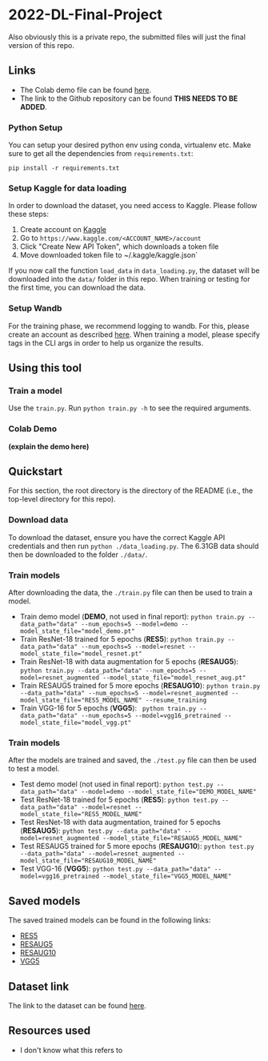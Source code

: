 # 2022-DL-Final-Project
Also obviously this is a private repo, the submitted files will just the final version of this repo.

## Links
* The Colab demo file can be found [here](https://colab.research.google.com/drive/1S5pJnkNnFQOg1wkDW5q-kJhHEHNOMR9C?usp=sharing).
* The link to the Github repository can be found **THIS NEEDS TO BE ADDED**.

### Python Setup
You can setup your desired python env using conda, virtualenv etc. Make sure to get all the dependencies from `requirements.txt`:

`pip install -r requirements.txt`

### Setup Kaggle for data loading
In order to download the dataset, you need access to Kaggle. Please follow these steps:
1. Create account on [Kaggle](https://www.kaggle.com/)
2. Go to `https://www.kaggle.com/<ACCOUNT_NAME>/account`
2. Click "Create New API Token", which downloads a token file
4. Move downloaded token file to ~/.kaggle/kaggle.json`

If you now call the function `load_data` in `data_loading.py`, the dataset will be downloaded into the `data/` folder in this repo. When training or testing for the first time, you can download the data.

### Setup Wandb
For the training phase, we recommend logging to wandb. For this, please create an account as described [here](https://docs.wandb.ai/quickstart). When training a model, please specify tags in the CLI args in order to help us organize the results.

## Using this tool
### Train a model
Use the `train.py`. Run `python train.py -h` to see the required arguments.

### Colab Demo
**(explain the demo here)**

## Quickstart
For this section, the root directory is the directory of the README (i.e., the top-level directory for this repo).

### Download data
To download the dataset, ensure you have the correct Kaggle API credentials and then run `python ./data_loading.py`. 
The 6.31GB data should then be downloaded to the folder `./data/`.

### Train models
After downloading the data, the `./train.py` file can then be used to train a model. 

* Train demo model (**DEMO**, not used in final report): `python train.py --data_path="data" --num_epochs=5 --model=demo --model_state_file="model_demo.pt"` 
* Train ResNet-18 trained for 5 epochs (**RES5**): `python train.py --data_path="data" --num_epochs=5 --model=resnet --model_state_file="model_resnet.pt"` 
* Train ResNet-18 with data augmentation for 5 epochs (**RESAUG5**): `python train.py --data_path="data" --num_epochs=5 --model=resnet_augmented --model_state_file="model_resnet_aug.pt"` 
* Train RESAUG5 trained for 5 more epochs (**RESAUG10**): `python train.py --data_path="data" --num_epochs=5 --model=resnet_augmented --model_state_file="RES5_MODEL_NAME" --resume_training` 
* Train VGG-16 for 5 epochs (**VGG5**): ` python train.py --data_path="data" --num_epochs=5 --model=vgg16_pretrained --model_state_file="model_vgg.pt"` 


### Train models
After the models are trained and saved, the `./test.py` file can then be used to test a model. 

* Test demo model (not used in final report): `python test.py --data_path="data" --model=demo --model_state_file="DEMO_MODEL_NAME"` 
* Test ResNet-18 trained for 5 epochs (**RES5**): `python test.py --data_path="data" --model=resnet --model_state_file="RES5_MODEL_NAME"` 
* Test ResNet-18 with data augmentation, trained for 5 epochs (**RESAUG5**): `python test.py --data_path="data" --model=resnet_augmented --model_state_file="RESAUG5_MODEL_NAME"` 
* Test RESAUG5 trained for 5 more epochs (**RESAUG10**): `python test.py --data_path="data" --model=resnet_augmented --model_state_file="RESAUG10_MODEL_NAME"` 
* Test VGG-16 (**VGG5**): `python test.py --data_path="data" --model=vgg16_pretrained --model_state_file="VGG5_MODEL_NAME"` 

## Saved models
The saved trained models can be found in the following links:
* [RES5](https://drive.google.com/file/d/1u0heklzsMb65usgu9DeNgk90nEphV4K4/view?usp=sharing)
* [RESAUG5](https://drive.google.com/file/d/12h7zSOUw1FqdMRfRYhn8RIKQiysbjyeo/view?usp=sharing)
* [RESAUG10](https://drive.google.com/file/d/1IsBM3rn0q23qyoHgOckXi5QoAi3w-ccn/view?usp=sharing)
* [VGG5](https://drive.google.com/file/d/1-ePhNFry-z_f5DNbxCxBN9BDMFxRb2a6/view?usp=sharing)

## Dataset link
The link to the dataset can be found [here](https://www.kaggle.com/competitions/histopathologic-cancer-detection/data).

## Resources used
* I don't know what this refers to